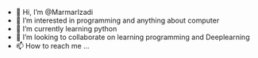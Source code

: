 - 👋 Hi, I’m @MarmarIzadi
- 👀 I’m interested in programming and anything about computer
- 🌱 I’m currently learning python
- 💞️ I’m looking to collaborate on learning programming and Deeplearning
- 📫 How to reach me ...

<!---
MaIzadi/MaIzadi is a ✨ special ✨ repository because its `README.md` (this file) appears on your GitHub profile.
You can click the Preview link to take a look at your changes.
--->
